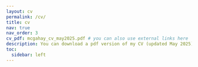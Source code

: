 ```yaml
---
layout: cv
permalink: /cv/
title: cv
nav: true
nav_order: 3
cv_pdf: mcgahay_cv_may2025.pdf # you can also use external links here
description: You can download a pdf version of my CV (updated May 2025) by clicking the button to the top right. 
toc:
  sidebar: left
---
```

